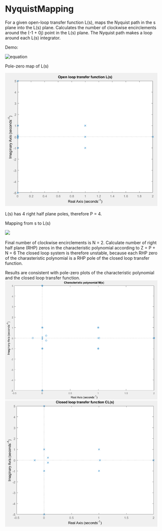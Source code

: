 # NyquistMapping
For a given open-loop transfer function L(s), maps the Nyquist path in the s plane into the L(s) plane. Calculates the number of clockwise encirclements around the (-1 + 0j) point in the L(s) plane. The Nyquist path makes a loop around each L(s) integrator.

Demo:

![equation](http://www.sciweavers.org/tex2img.php?eq=L(s)%20%3D%20\frac{100}{s\,\left(10\,s-\mathrm{i}\right)\,\left(10\,s%2B1{}\mathrm{i}\right)\,\left(s-1\right)\,\left(s-2\right)\,\left(s-\mathrm{i}\right)\,\left(s%2B1{}\mathrm{i}\right)\,\left(s-1-\mathrm{i}\right)\,\left(s-1%2B1{}\mathrm{i}\right)\,\left(s-5{}\mathrm{i}\right)\,\left(s%2B5{}\mathrm{i}\right)}&bc=White&fc=Black&im=png&fs=12&ff=modern&edit=0)

Pole-zero map of L(s)

![](openloopLs.png)

L(s) has 4 right half plane poles, therefore P = 4.

Mapping from s to L(s)

![](animation.gif)

Final number of clockwise encirclements is N = 2. Calculate number of right half plane (RHP) zeros in the characteristic polynomial according to Z = P + N = 6
The closed loop system is therefore unstable, because each RHP zero of the charasteristic polynomial is a RHP pole of the closed loop transfer function.

Results are consistent with pole-zero plots of the characteristic polynomial and the closed loop transfer function.
![](charpolMs.png)
![](closedloopCLs.png)
